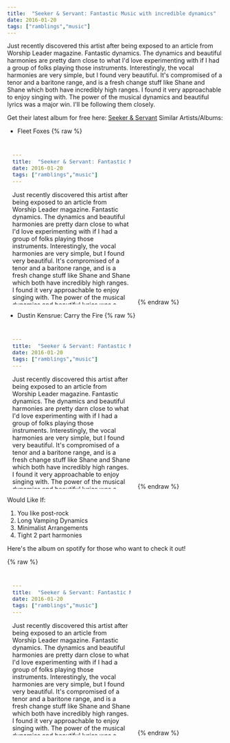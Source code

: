 ```yaml
---
title:  "Seeker & Servant: Fantastic Music with incredible dynamics"
date: 2016-01-20
tags: ["ramblings","music"]
---
```


Just recently discovered this artist after being exposed to an article from Worship Leader magazine. Fantastic dynamics. The dynamics and beautiful harmonies are pretty darn close to what I'd love experimenting with if I had a group of folks playing those instruments. Interestingly, the vocal harmonies are very simple, but I found very beautiful. It's compromised of a tenor and a baritone range, and is a fresh change stuff like Shane and Shane which both have incredibly high ranges. I found it very approachable to enjoy singing with. The power of the musical dynamics and beautiful lyrics was a major win. I'll be following them closely.

Get their latest album for free here: [Seeker & Servant](http://seekerandservant.tumblr.com/)
Similar Artists/Albums:

*   Fleet Foxes
{% raw %}
 <iframe data-preserve-html-node="true" src="?uri=spotify%3Aalbum%3A3l7iMXJ0jqFnIYZRyCUewC" width="300" height="380" frameborder="0" allowtransparency="true"></iframe>
{% endraw %}


*   Dustin Kensrue: Carry the Fire
{% raw %}
 <iframe data-preserve-html-node="true" src="?uri=spotify%3Aalbum%3A01k7Oz3hfoG0HFPsZ7MUIT" width="300" height="380" frameborder="0" allowtransparency="true"></iframe>
{% endraw %}


Would Like If:

1.  You like post-rock
2.  Long Vamping Dynamics
3.  Minimalist Arrangements
4.  Tight 2 part harmonies

Here's the album on spotify for those who want to check it out!

{% raw %}
 <iframe data-preserve-html-node="true" src="?uri=spotify%3Aalbum%3A4ZbX2MIrXRrTviMGDGsHpv" width="300" height="380" frameborder="0" allowtransparency="true"></iframe>
{% endraw %}
